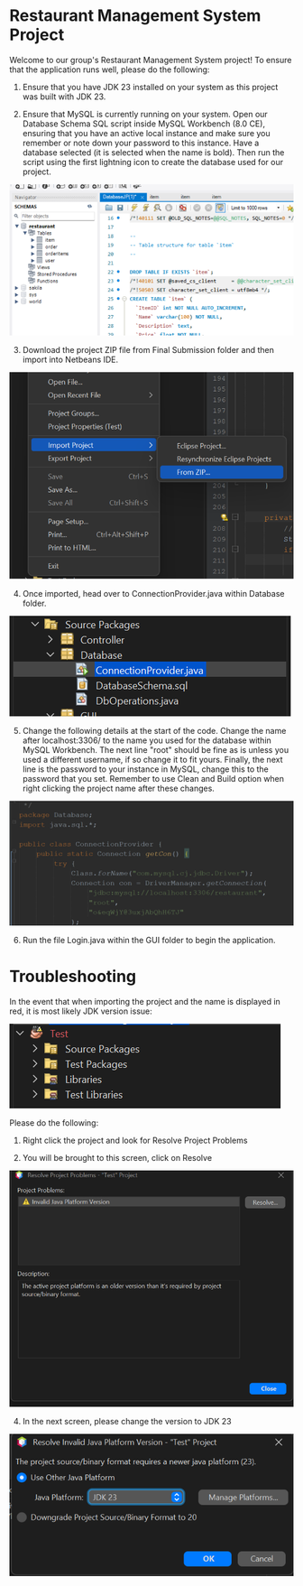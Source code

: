 # Restaurant Management System Project

Welcome to our group's Restaurant Management System project! To ensure that the application runs well, please do the following:

1. Ensure that you have JDK 23 installed on your system as this project was built with JDK 23.

2. Ensure that MySQL is currently running on your system. Open our Database Schema SQL script inside MySQL Workbench (8.0 CE), ensuring that you have an active local instance and make sure you remember or note down your password to this instance. Have a database selected (it is selected when the name is bold). Then run the script using the first lightning icon to create the database used for our project.

![Alt](Images%20for%20README/schema.png)

3. Download the project ZIP file from Final Submission folder and then import into Netbeans IDE.

![ALt](Images%20for%20README/import.png)

4. Once imported, head over to ConnectionProvider.java within Database folder.

![Alt](Images%20for%20README/connection.png)

5. Change the following details at the start of the code. Change the name after localhost:3306/ to the name you used for the database within MySQL Workbench. The next line "root" should be fine as is unless you used a different username, if so change it to fit yours. Finally, the next line is the password to your instance in MySQL, change this to the password that you set. Remember to use Clean and Build option when right clicking the project name after these changes. 

![Alt](Images%20for%20README/infochange.png)

6. Run the file Login.java within the GUI folder to begin the application.

# Troubleshooting

In the event that when importing the project and the name is displayed in red, it is most likely JDK version issue:

![Alt](Images%20for%20README/red.png)

Please do the following:

1. Right click the project and look for Resolve Project Problems

2. You will be brought to this screen, click on Resolve

![Alt](Images%20for%20README/resolve.png)

4. In the next screen, please change the version to JDK 23

![Alt](Images%20for%20README/jdk23.png)



